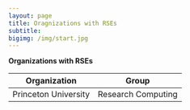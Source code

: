 ```yaml
---
layout: page
title: Oragnizations with RSEs
subtitle: 
bigimg: /img/start.jpg
---
```


**Organizations with RSEs** 

| Organization | Group |
| ------------ | ----- |
| Princeton University | Research Computing |
